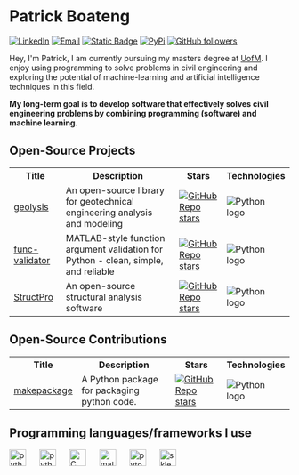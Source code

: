 [geolysis_github_url]: https://github.com/patrickboateng/geolysis
[geolysis_pypi_url]: https://pypi.org/project/geolysis
[geolysis_commits_url]: https://github.com/patrickboateng/geolysis/commits
[linkedin_url]: https://www.linkedin.com/in/patrickboateng/
[academic_cv_url]: https://drive.google.com/file/d/1wxIrrbj7z_JD2DBV2hWMwHUNQZv9EtXf/view?usp=sharing

# Patrick Boateng

[![LinkedIn](https://img.shields.io/badge/-Linkedin-blue?style=for-the-badge&logo=linkedin)][linkedin_url]
[![Email](https://img.shields.io/badge/-Email-red?style=for-the-badge&logo=gmail&logoColor=white)](mailto:boatengpato.pb@gmail.com)
[![Static Badge](https://img.shields.io/badge/PDF-CV-red?logo=adobe&style=for-the-badge)][academic_cv_url]
[![PyPi](https://img.shields.io/badge/PyPi-Pato546-blue?style=for-the-badge&logo=pypi)](https://pypi.org/user/Pato546/)
[![GitHub followers](https://img.shields.io/github/followers/patrickboateng?label=Followers&style=for-the-badge&logo=github)](https://github.com/patrickboateng)

<!-- Links -->

Hey, I'm Patrick, I am currently pursuing my masters degree at
[UofM](https://www.memphis.edu). I enjoy using programming to solve problems in
civil engineering and exploring the potential of machine-learning and artificial
intelligence techniques in this field.

**My long-term goal is to develop software that effectively solves civil
engineering problems by combining programming (software) and machine learning.**

## Open-Source Projects

<table>
  <tr>
    <th>Title</th>
    <th>Description</th>
    <th>Stars</th>
    <th>Technologies</th>
  </tr>

  <tr>
    <td><a href="https://github.com/patrickboateng/geolysis">geolysis</a></td>
    <td>
    An open-source library for geotechnical engineering analysis and modeling
    </td>
    <td>
    <a href ="https://github.com/patrickboateng/geolysis/stargazers">  
    <img alt="GitHub Repo stars" 
    src="https://img.shields.io/github/stars/patrickboateng/geolysis">
    </a>
    </td>
    <td>
    <img alt="Python logo" 
    src="https://img.shields.io/badge/Python-black?style=flat-square&logo=python">
    </img>
    </td>
  </tr>
  <tr>
    <td><a href="https://github.com/patrickboateng/func-validator/">func-validator</a></td>
    <td>MATLAB-style function argument validation for Python - clean, simple, and
    reliable
    </td>
    <td>
    <a href ="https://github.com/patrickboateng/func-validator/stargazers">
    <img alt="GitHub Repo stars" 
    src="https://img.shields.io/github/stars/patrickboateng/func-validator">
    </a>
    </td>
    <td>
    <img alt="Python logo" 
    src="https://img.shields.io/badge/Python-black?style=flat-square&logo=python">
    </img>
    </td>
  </tr>
  <tr>
    <td><a href="https://github.com/patrickboateng/StructPro/">StructPro</a></td>
    <td>An open-source structural analysis software</td>
    <td>
    <a href ="https://github.com/patrickboateng/StructPro/stargazers">
    <img alt="GitHub Repo stars" 
    src="https://img.shields.io/github/stars/patrickboateng/StructPro">
    </a>
    </td>
    <td>
    <img alt="Python logo" 
    src="https://img.shields.io/badge/Python-black?style=flat-square&logo=python">
    </img>
    </td>
  </tr>
</table>

## Open-Source Contributions

<table>
  <tr>
    <th>Title</th>
    <th>Description</th>
    <th>Stars</th>
    <th>Technologies</th>
  </tr>

  <tr>
    <td><a href=https://github.com/nyggus/makepackage>makepackage</a></td>
    <td>
    A Python package for packaging python code.
    </td>
    <td>
    <a href ="https://github.com/nyggus/makepackage/stargazers">
    <img alt="GitHub Repo stars" 
    src="https://img.shields.io/github/stars/nyggus/makepackage">
    </a>
    </td>
    <td>
    <img alt="Python logo" 
    src="https://img.shields.io/badge/Python-black?style=flat-square&logo=python">
    </img>
    </td>
  </tr>
</table>

<!-- - [**geolysis**][geolysis_github_url]: An open-source software for geotechnical
  engineering analysis and modeling.

  [![PyPI](https://img.shields.io/pypi/v/geolysis?logo=pypi&style=flat)][geolysis_pypi_url]
  [![GitHub last commit](https://img.shields.io/github/last-commit/patrickboateng/geolysis?logo=github&style=flat)][geolysis_commits_url]
  [![PyPI - Downloads](https://img.shields.io/pypi/dm/geolysis?logo=pypi&style=flat)](https://pypistats.org/packages/geolysis)
  ![repo size](https://img.shields.io/github/repo-size/patrickboateng/geolysis?logo=github&style=flat)

- [**StructPro**](https://github.com/patrickboateng/StructPro/): An open-source
  structural analysis software. -->

## Programming languages/frameworks I use

<p align="left">
<img style="margin-right:20px;" alt="python" width=30 height=30 
src="https://cdn.jsdelivr.net/gh/devicons/devicon/icons/python/python-original.svg"/>
<img style="margin-right:20px;" alt="python" width=30 height=30 
src="https://cdn.jsdelivr.net/gh/devicons/devicon/icons/javascript/javascript-original.svg"/>
<img style="margin-right:20px" alt="C" width=30 height=30 
src="https://cdn.jsdelivr.net/gh/devicons/devicon/icons/c/c-original.svg"/>
<img style="margin-right:20px" alt="matlab" width=30 height=30 
src="https://cdn.jsdelivr.net/gh/devicons/devicon@latest/icons/matlab/matlab-original.svg" />
<img style="margin-right:20px" alt="pytorch" width=30 height=30 
src="https://cdn.jsdelivr.net/gh/devicons/devicon/icons/pytorch/pytorch-original.svg"/>
<img style="margin-right:20px" alt="sklearn" width=30 height=30  
src="https://upload.wikimedia.org/wikipedia/commons/0/05/Scikit_learn_logo_small.svg"/>
</p>
